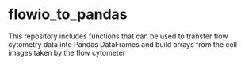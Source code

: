 # flowio_to_pandas
This repository includes functions that can be used to transfer flow cytometry data into Pandas DataFrames and build arrays from the cell images taken by the flow cytometer
